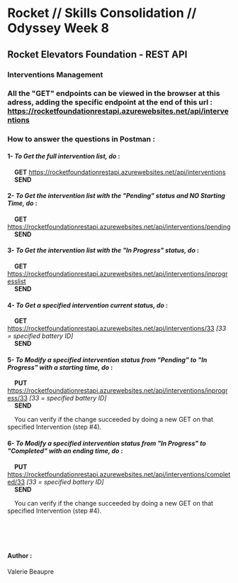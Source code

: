 # Rocket // Skills Consolidation // Odyssey Week 8

## Rocket Elevators Foundation - REST API

### Interventions Management

### **All the "GET" endpoints can be viewed in the browser at this adress, adding the specific endpoint at the end of this url :** https://rocketfoundationrestapi.azurewebsites.net/api/interventions

### **How to answer the questions in Postman :**

#### 1- _To Get the full intervention list, do_ : </br>

&nbsp;&nbsp;&nbsp;&nbsp;**GET** https://rocketfoundationrestapi.azurewebsites.net/api/interventions </br> &nbsp;&nbsp;&nbsp;&nbsp;**SEND** </br>

#### 2- _To Get the intervention list with the "Pending" status and NO Starting Time, do_ : </br>

&nbsp;&nbsp;&nbsp;&nbsp;**GET** https://rocketfoundationrestapi.azurewebsites.net/api/interventions/pending </br> &nbsp;&nbsp;&nbsp;&nbsp;**SEND** </br>

#### 3- _To Get the intervention list with the "In Progress" status, do_ : </br>

&nbsp;&nbsp;&nbsp;&nbsp;**GET** https://rocketfoundationrestapi.azurewebsites.net/api/interventions/inprogresslist </br> &nbsp;&nbsp;&nbsp;&nbsp;**SEND** </br>

#### 4- _To Get a specified intervention current status, do_ : </br>

&nbsp;&nbsp;&nbsp;&nbsp;**GET** https://rocketfoundationrestapi.azurewebsites.net/api/interventions/33 _[33 = specified battery ID]_ </br> &nbsp;&nbsp;&nbsp;&nbsp;**SEND** </br>

#### 5- _To Modify a specified intervention status from "Pending" to "In Progress" with a starting time, do_ : </br>

&nbsp;&nbsp;&nbsp;&nbsp;**PUT** https://rocketfoundationrestapi.azurewebsites.net/api/interventions/inprogress/33 _[33 = specified battery ID]_ </br> &nbsp;&nbsp;&nbsp;&nbsp;**SEND** </br>

&nbsp;&nbsp;&nbsp;&nbsp;You can verify if the change succeeded by doing a new GET on that specified Intervention (step #4). </br>

#### 6- _To Modify a specified intervention status from "In Progress" to "Completed" with an ending time, do_ : </br>

&nbsp;&nbsp;&nbsp;&nbsp;**PUT** https://rocketfoundationrestapi.azurewebsites.net/api/interventions/completed/33 _[33 = specified battery ID]_ </br> &nbsp;&nbsp;&nbsp;&nbsp;**SEND** </br>

&nbsp;&nbsp;&nbsp;&nbsp;You can verify if the change succeeded by doing a new GET on that specified Intervention (step #4).

</br> </br> </br>

#### Author :

Valerie Beaupre
